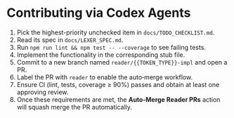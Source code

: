 # Contributing via Codex Agents

1. Pick the highest-priority unchecked item in `docs/TODO_CHECKLIST.md`.
2. Read its spec in `docs/LEXER_SPEC.md`.
3. Run `npm run lint && npm test -- --coverage` to see failing tests.
4. Implement the functionality in the corresponding stub file.
5. Commit to a new branch named `reader/{{TOKEN_TYPE}}-impl` and open a PR.
6. Label the PR with `reader` to enable the auto‑merge workflow.
7. Ensure CI (lint, tests, coverage ≥ 90%) passes and obtain at least one approving review.
8. Once these requirements are met, the **Auto‑Merge Reader PRs** action will squash merge the PR automatically.
